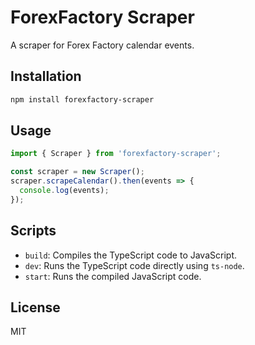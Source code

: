 # ForexFactory Scraper

A scraper for Forex Factory calendar events.

## Installation

```bash
npm install forexfactory-scraper
```

## Usage

```typescript
import { Scraper } from 'forexfactory-scraper';

const scraper = new Scraper();
scraper.scrapeCalendar().then(events => {
  console.log(events);
});
```

## Scripts

- `build`: Compiles the TypeScript code to JavaScript.
- `dev`: Runs the TypeScript code directly using `ts-node`.
- `start`: Runs the compiled JavaScript code.

## License

MIT